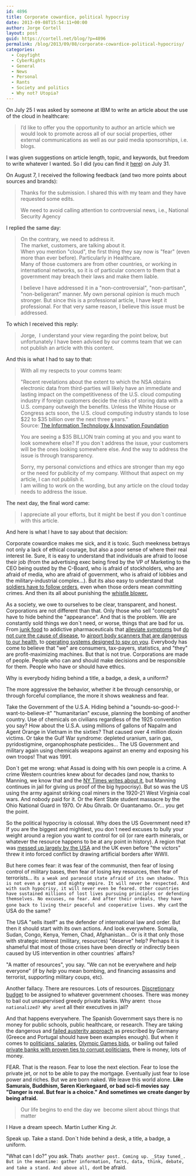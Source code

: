 ```yaml
---
id: 4896
title: Corporate cowardice, political hypocrisy
date: 2013-09-08T15:54:11+00:00
author: Jorge Cortell
layout: post
guid: https://cortell.net/blog/?p=4896
permalink: /blog/2013/09/08/corporate-cowardice-political-hypocrisy/
categories:
  - Copyfight
  - CyberRights
  - General
  - News
  - Personal
  - Rants
  - Society and politics
  - Why not? Utopia?
---
```

On July 25 I was asked by someone at IBM to write an article about the use of the cloud in healthcare:

> I’d like to offer you the opportunity to author an article which we would look to promote across all of our social properties, other external communications as well as our paid media sponsorships, i.e. blogs.

I was given suggestions on article length, topic, and keywords, but freedom to write whatever I wanted. So I did (you can find it <a title="https://cortell.net/blog/2013/09/the-key-to-the-use-of-cloud-in-healthcare/" href="https://cortell.net/blog/2013/09/the-key-to-the-use-of-cloud-in-healthcare/" target="_blank">here</a>) on July 31.

On August 7, I received the following feedback (and two more points about sources and brands):

> Thanks for the submission. I shared this with my team and they have requested some edits.
> 
> We need to avoid calling attention to controversial news, i.e., National Security Agency 

I replied the same day:

> On the contrary, we need to address it.   
> The market, customers, are talking about it.  
> When you mention "cloud", the first thing they say now is "fear" (even more than ever before). Particularly in Healthcare.  
> Many of those customers are from other countries, or working in international networks, so it is of particular concern to them that a government may breach their laws and make them liable.
> 
> I believe I have addressed it in a "non-controversial", "non-partisan", "non-beligerant" manner. My own personal opinion is much much stronger. But since this is a professional article, I have kept it professional. For that very same reason, I believe this issue must be addressed.

To which I received this reply:

> Jorge,  I understand your view regarding the point below, but unfortunately I have been advised by our comms team that we can not publish an article with this content. 

And this is what I had to say to that:

> With all my respects to your comms team:
> 
> "Recent revelations about the extent to which the NSA obtains electronic data from third-parties will likely have an immediate and lasting impact on the competitiveness of the U.S. cloud computing industry if foreign customers decide the risks of storing data with a U.S. company outweigh the benefits. Unless the White House or Congress acts soon, the U.S. cloud computing industry stands to lose $22 to $35 billion over the next three years."  
> Source: <a title="https://www.itif.org/publications/how-much-will-prism-cost-us-cloud-computing-industry" href="https://www.itif.org/publications/how-much-will-prism-cost-us-cloud-computing-industry" target="_blank">The Information Technology & Innovation Foundation</a>
> 
> You are seeing a $35 BILLION train coming at you and you want to look somewhere else? If you don`t address the issue, your customers will be the ones looking somewhere else. And the way to address the issue is through transparency.
> 
> Sorry, my personal convictions and ethics are stronger than my ego or the need for publicity of my company. Without that aspect on my article, I can not publish it.   
> I am willing to work on the wording, but any article on the cloud today needs to address the issue.

The next day, the final word came:

> I appreciate all your efforts, but it might be best if you don`t continue with this article. 

And here is what I have to say about that decision:

Corporate cowardice makes me sick, and it is toxic. Such meekness betrays not only a lack of ethical courage, but also a poor sense of where their real interest lie. Sure, it is easy to understand that individuals are afraid to loose their job (from the advertising exec being fired by the VP of Marketing to the CEO being ousted by the C-Board, who is afraid of stockholders, who are afraid of media, who are afraid of government, who is afraid of lobbies and the military-industrial complex...). But its also easy to understand that <a title="https://en.wikipedia.org/wiki/Nuremberg_Trials" href="https://en.wikipedia.org/wiki/Nuremberg_Trials" target="_blank">soldiers have to follow orders</a>, even when those orders mean committing crimes. And then its all about punishing the <a title="https://www.bradleymanning.org" href="https://www.bradleymanning.org" target="_blank">whistle blower.</a>

As a society, we owe to ourselves to be clear, transparent, and honest. Corporations are not different than that. Only those who sell "concepts" have to hide behind the "appearance". And that is the problem. We are constantly sold things we don`t need, or worse, things that are bad for us. From <a title="https://www.cbsnews.com/2100-204_162-591325.html" href="https://www.cbsnews.com/2100-204_162-591325.html" target="_blank">junk food</a> to addictive pharmaceuticals that <a title="https://www.smashcancer.com/2010/09/08/big-pharma-doesnt-want-to-cure-cancer-or-any-other-diseases/" href="https://www.smashcancer.com/2010/09/08/big-pharma-doesnt-want-to-cure-cancer-or-any-other-diseases/" target="_blank">alleviate symptoms</a> but <a title="https://www.smashcancer.com/2010/09/08/big-pharma-doesnt-want-to-cure-cancer-or-any-other-diseases/" href="https://www.smashcancer.com/2010/09/08/big-pharma-doesnt-want-to-cure-cancer-or-any-other-diseases/" target="_blank">do not cure the cause of disease</a>, to <a title="https://opinionator.blogs.nytimes.com/2013/05/25/showdown-at-the-airport-body-scanner/" href="https://opinionator.blogs.nytimes.com/2013/05/25/showdown-at-the-airport-body-scanner/" target="_blank">airport body scanners that are dangerous to our health</a>, to <a title="https://www.theguardian.com/world/2013/jul/11/microsoft-nsa-collaboration-user-data" href="https://www.theguardian.com/world/2013/jul/11/microsoft-nsa-collaboration-user-data" target="_blank">operating systems designed to spy on you</a>. Everybody has come to believe that "we" are consumers, tax-payers, statistics, and "they" are profit-maximizing machines. But that is not true. Corporations are made of people. People who can and should make decisions and be responsible for them. People who have or should have ethics.

Why is everybody hiding behind a title, a badge, a desk, a uniform?

The more aggressive the behavior, whether it be through censorship, or through forceful compliance, the more it shows weakness and fear.

Take the Government of the U.S.A. Hiding behind a "sounds-so-good-I-want-to-believe-it" "humanitarian" excuse, planning the bombing of another country. Use of chemicals on civilians regardless of the 1925 convention you say? How about the U.S.A. using millions of gallons of Napalm and Agent Orange in Vietnam in the sixties? That caused over 4 million dioxin victims. Or take the Gulf War syndrome: depleted uranium, sarin gas, pyridostigmine, organophosphate pesticides... The US Government and military again using chemicals weapons against an enemy and exposing his own troops! That was 1991.

Don`t get me wrong: what Assad is doing with his own people is a crime. A crime Western countries knew about for decades (and now, thanks to Manning, we know that and the <a title="https://www.nytimes.com/2013/09/08/world/middleeast/with-the-world-watching-syria-amassed-nerve-gas.html" href="https://www.nytimes.com/2013/09/08/world/middleeast/with-the-world-watching-syria-amassed-nerve-gas.html" target="_blank">NY Times writes about it</a>, but Manning continues in jail for giving us proof of the big hypocrisy). But so was the US using the army against striking coal miners in the 1920-21 West Virginia coal wars. And nobody paid for it. Or the Kent State student massacre by the Ohio National Guard in 1970. Or Abu Ghraib. Or Guantanamo. Or... you get the point.

So the political hypocrisy is colossal. Why does the US Government need it? If you are the biggest and mightiest, you don`t need excuses to bully your weight around a region you want to control for oil (or rare earth minerals, or whatever the resource happens to be at any point in history). A region that was <a title="https://www.theguardian.com/books/2012/may/29/best-enemies-jean-pierre-filiu-david-b-review" href="https://www.theguardian.com/books/2012/may/29/best-enemies-jean-pierre-filiu-david-b-review" target="_blank">messed up largely by the USA</a> and the UK even before "the victors" threw it into forced conflict by drawing artificial borders after WWII. 

But here comes fear: it was fear of the communist, then fear of losing control of military bases, then fear of losing key resources, then fear of terrorists... it`s a weak and paranoid state afraid of its own shadow. This is not even a great and mighty empire. It will never be respected. And with such hypocrisy, it will never even be feared. Other countries have sustained millions of lost lives pursuing principles or defending themselves. No excuses, no fear. And after their ordeals, they have gone back to living their peaceful and cooperative lives. Why can`t the USA do the same?

The USA "sells itself" as the defender of international law and order. But then it should start with its own actions. And look everywhere. Somalia, Sudan, Congo, Kenya, Yemen, Chad, Afghanistan... Or is it that only those with strategic interest (military, resources) "deserve" help? Perhaps it is shameful that most of those crises have been directly or indirectly been caused by US intervention in other countries` affairs? 

"A matter of resources", you say. "We can not be everywhere and _help_ everyone" (if by _help_ you mean bombing, and financing assassins and terrorist, supporting military coups, etc).

Another fallacy. There are resources. Lots of resources. <a title="https://visual.ly/death-and-taxes-2014-us-federal-budget" href="https://visual.ly/death-and-taxes-2014-us-federal-budget" target="_blank">Discretionary budget</a> to be assigned to whatever government chooses. There was money to bail out unsupervised greedy private banks. Why aren`t those nationalized? Why aren`t all their executives in jail? 

And that happens everywhere. The Spanish Government says there is no money for public schools, public healthcare, or research. They are taking the dangerous and <a title="https://www.newyorker.com/online/blogs/comment/2012/12/austerity-economics-doesnt-work.html" href="https://www.newyorker.com/online/blogs/comment/2012/12/austerity-economics-doesnt-work.html" target="_blank">failed austerity approach</a> as prescribed by Germany (Greece and Portugal should have been examples enough). But when it comes to <a title="https://www.publico.es/espana/389822/el-pp-no-niega-la-subida-salarial-del-gobierno-austero-de-cospedal" href="https://www.publico.es/espana/389822/el-pp-no-niega-la-subida-salarial-del-gobierno-austero-de-cospedal" target="_blank">politicians` salaries</a>, <a title="https://www.eldiario.es/economia/Cien-millones-euros-sueno-olimpico_0_171833303.html" href="https://www.eldiario.es/economia/Cien-millones-euros-sueno-olimpico_0_171833303.html" target="_blank">Olympic Games bids</a>, or bailing out failed <a title="https://www.eldiario.es/zonacritica/magnificos-Bankia_6_6009411.html" href="https://www.eldiario.es/zonacritica/magnificos-Bankia_6_6009411.html" target="_blank">private banks with proven ties to corrupt politicians</a>, there is money, lots of money.

FEAR. That is the reason. Fear to lose the next election. Fear to lose the private jet, or not to be able to pay the mortgage. Eventually just fear to lose power and riches. But we are born naked. We leave this world alone. **Like Samurais, Buddhism, Søren Kierkegaard, or bad sci-fi movies say "Danger is real. But fear is a choice." And sometimes we create danger by being afraid.**

> Our life begins to end the day we  become silent about things that matter

I Have a dream speech. Martin Luther King Jr.

Speak up. Take a stand. Don`t hide behind a desk, a title, a badge, a uniform. 

"What can I do?" you ask. That`s another post. Coming up. _Stay tuned_. But in the meantime: gather information, facts, data, think, debate, and take a stand. And above all, don`t be afraid.